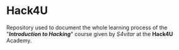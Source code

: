 # Hack4U
Repository used to document the whole learning process of the "***Introduction to Hacking***" course given by *S4vitar* at the **Hack4U** Academy.
